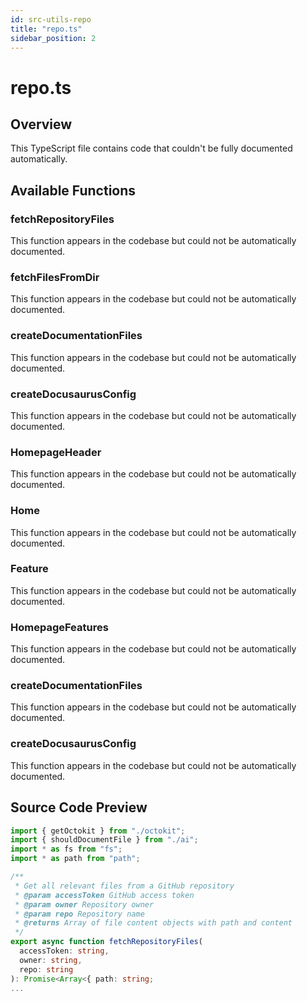 ```yaml
---
id: src-utils-repo
title: "repo.ts"
sidebar_position: 2
---
```


# repo.ts

## Overview

This TypeScript file contains code that couldn't be fully documented automatically.

## Available Functions

### fetchRepositoryFiles

This function appears in the codebase but could not be automatically documented.

### fetchFilesFromDir

This function appears in the codebase but could not be automatically documented.

### createDocumentationFiles

This function appears in the codebase but could not be automatically documented.

### createDocusaurusConfig

This function appears in the codebase but could not be automatically documented.

### HomepageHeader

This function appears in the codebase but could not be automatically documented.

### Home

This function appears in the codebase but could not be automatically documented.

### Feature

This function appears in the codebase but could not be automatically documented.

### HomepageFeatures

This function appears in the codebase but could not be automatically documented.

### createDocumentationFiles

This function appears in the codebase but could not be automatically documented.

### createDocusaurusConfig

This function appears in the codebase but could not be automatically documented.



## Source Code Preview

```typescript
import { getOctokit } from "./octokit";
import { shouldDocumentFile } from "./ai";
import * as fs from "fs";
import * as path from "path";

/**
 * Get all relevant files from a GitHub repository
 * @param accessToken GitHub access token
 * @param owner Repository owner
 * @param repo Repository name
 * @returns Array of file content objects with path and content
 */
export async function fetchRepositoryFiles(
  accessToken: string,
  owner: string,
  repo: string
): Promise<Array<{ path: string;
...
```